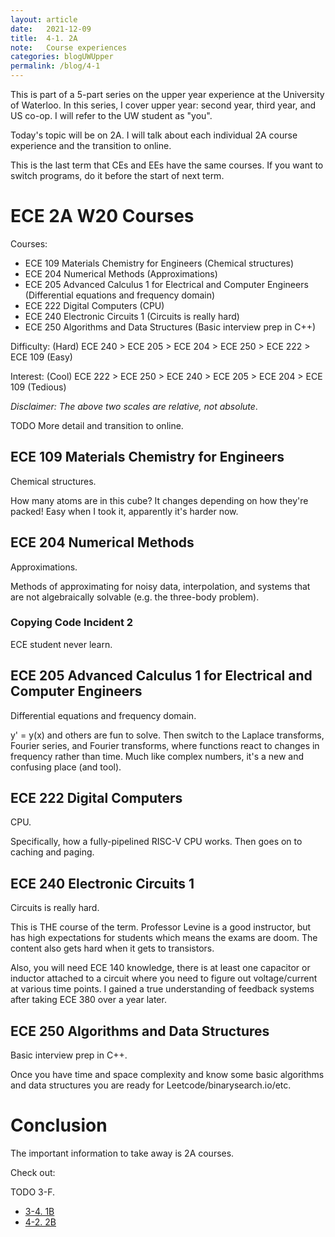 ```yaml
---
layout: article
date:   2021-12-09
title:  4-1. 2A
note:   Course experiences
categories: blogUWUpper
permalink: /blog/4-1
---
```

This is part of a 5-part series on the upper year experience at the University of Waterloo. In this series, I cover upper year: second year, third year, and US co-op. I will refer to the UW student as "you".

Today's topic will be on 2A. I will talk about each individual 2A course experience and the transition to online.

This is the last term that CEs and EEs have the same courses. If you want to switch programs, do it before the start of next term.

# ECE 2A W20 Courses

Courses:

* ECE 109 Materials Chemistry for Engineers (Chemical structures)
* ECE 204 Numerical Methods (Approximations)
* ECE 205 Advanced Calculus 1 for Electrical and Computer Engineers (Differential equations and frequency domain)
* ECE 222 Digital Computers (CPU)
* ECE 240 Electronic Circuits 1 (Circuits is really hard)
* ECE 250 Algorithms and Data Structures (Basic interview prep in C++)

Difficulty: (Hard) ECE 240 > ECE 205 > ECE 204 > ECE 250 > ECE 222 > ECE 109 (Easy)

Interest: (Cool) ECE 222 > ECE 250 > ECE 240 > ECE 205 > ECE 204 > ECE 109 (Tedious)

*Disclaimer: The above two scales are relative, not absolute*.

TODO More detail and transition to online.

## ECE 109 Materials Chemistry for Engineers

Chemical structures.

How many atoms are in this cube? It changes depending on how they're packed! Easy when I took it, apparently it's harder now.

## ECE 204 Numerical Methods

Approximations.

Methods of approximating for noisy data, interpolation, and systems that are not algebraically solvable (e.g. the three-body problem).

### Copying Code Incident 2

ECE student never learn.

## ECE 205 Advanced Calculus 1 for Electrical and Computer Engineers

Differential equations and frequency domain.

y' = y(x) and others are fun to solve. Then switch to the Laplace transforms, Fourier series, and Fourier transforms, where functions react to changes in frequency rather than time. Much like complex numbers, it's a new and confusing place (and tool).

## ECE 222 Digital Computers

CPU.

Specifically, how a fully-pipelined RISC-V CPU works. Then goes on to caching and paging.

## ECE 240 Electronic Circuits 1

Circuits is really hard.

This is THE course of the term. Professor Levine is a good instructor, but has high expectations for students which means the exams are doom. The content also gets hard when it gets to transistors.

Also, you will need ECE 140 knowledge, there is at least one capacitor or inductor attached to a circuit where you need to figure out voltage/current at various time points. I gained a true understanding of feedback systems after taking ECE 380 over a year later.

## ECE 250 Algorithms and Data Structures

Basic interview prep in C++.

Once you have time and space complexity and know some basic algorithms and data structures you are ready for Leetcode/binarysearch.io/etc.

# Conclusion

The important information to take away is 2A courses.

Check out:

TODO 3-F.

* [3-4. 1B](/blog/3-4)
* [4-2. 2B](/blog/4-2)
